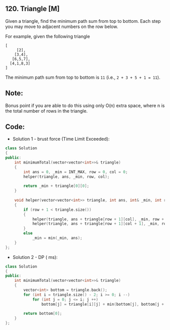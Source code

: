 ## 120. Triangle [M]
Given a triangle, find the minimum path sum from top to bottom. Each step you may move to adjacent numbers on the row below.

For example, given the following triangle
```  
[
     [2],
    [3,4],
   [6,5,7],
  [4,1,8,3]
]
```
The minimum path sum from top to bottom is `11` (i.e., `2 + 3 + 5 + 1 = 11`).

## Note:
Bonus point if you are able to do this using only O(n) extra space, where n is the total number of rows in the triangle.

## Code:
- Solution 1 - brust force (Time Limit Exceeded):
```c++
class Solution 
{
public:
    int minimumTotal(vector<vector<int>>& triangle) 
    {
        int ans = 0, _min = INT_MAX, row = 0, col = 0;
        helper(triangle, ans, _min, row, col);
        
        return _min + triangle[0][0];
    }
    
    void helper(vector<vector<int>> triangle, int ans, int& _min, int row, int col)
    {
        if (row + 1 < triangle.size())
        {
            helper(triangle, ans + triangle[row + 1][col], _min, row + 1, col);
            helper(triangle, ans + triangle[row + 1][col + 1], _min, row + 1, col + 1);
        }
        else
            _min = min(_min, ans);
    }
};
```

- Solution 2 - DP ( ms):
```c++
class Solution 
{
public:
    int minimumTotal(vector<vector<int>>& triangle)
    {
        vector<int> bottom = triangle.back();
        for (int i = triangle.size() - 2; i >= 0; i --)
            for (int j = 0; j <= i; j ++)
                bottom[j] = triangle[i][j] + min(bottom[j], bottom[j + 1]);
        
        return bottom[0];
    }
};
```
